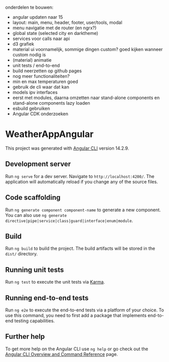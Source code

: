 onderdelen te bouwen:

- angular updaten naar 15
- layout: main, menu, header, footer, user/tools, modal
- menu navigatie met de router (en ngrx?)
- global state (selected city en darktheme)
- services voor calls naar api
- d3 grafiek
- material ui voornamelijk, sommige dingen custom? goed kijken wanneer custom nodig is
- (material) animatie
- unit tests / end-to-end
- build neerzetten op github pages
- nog meer functionaliteiten? 
- min en max temperaturen goed
- gebruik de cli waar dat kan
- models ipv interfaces
- eerst met modules, daarna omzetten naar stand-alone components en stand-alone components lazy loaden
- esbuild gebruiken
- Angular CDK onderzoeken



# WeatherAppAngular

This project was generated with [Angular CLI](https://github.com/angular/angular-cli) version 14.2.9.

## Development server

Run `ng serve` for a dev server. Navigate to `http://localhost:4200/`. The application will automatically reload if you change any of the source files.

## Code scaffolding

Run `ng generate component component-name` to generate a new component. You can also use `ng generate directive|pipe|service|class|guard|interface|enum|module`.

## Build

Run `ng build` to build the project. The build artifacts will be stored in the `dist/` directory.

## Running unit tests

Run `ng test` to execute the unit tests via [Karma](https://karma-runner.github.io).

## Running end-to-end tests

Run `ng e2e` to execute the end-to-end tests via a platform of your choice. To use this command, you need to first add a package that implements end-to-end testing capabilities.

## Further help

To get more help on the Angular CLI use `ng help` or go check out the [Angular CLI Overview and Command Reference](https://angular.io/cli) page.
